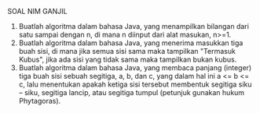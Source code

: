 SOAL NIM GANJIL
1) Buatlah algoritma dalam bahasa Java, yang menampilkan bilangan dari satu sampai dengan n, di mana n diinput dari alat masukan, n>=1.
2) Buatlah algoritma dalam bahasa Java, yang menerima masukkan tiga buah sisi, di mana jika semua sisi sama maka tampilkan "Termasuk Kubus", jika ada sisi yang tidak sama maka tampilkan bukan kubus.
3) Buatlah algoritma dalam bahasa Java, yang membaca panjang (integer) tiga buah sisi sebuah segitiga, a, b, dan c, yang dalam hal ini a <= b <= c, lalu menentukan apakah ketiga sisi tersebut membentuk segitiga siku – siku, segitiga lancip, atau segitiga tumpul (petunjuk gunakan hukum Phytagoras).
